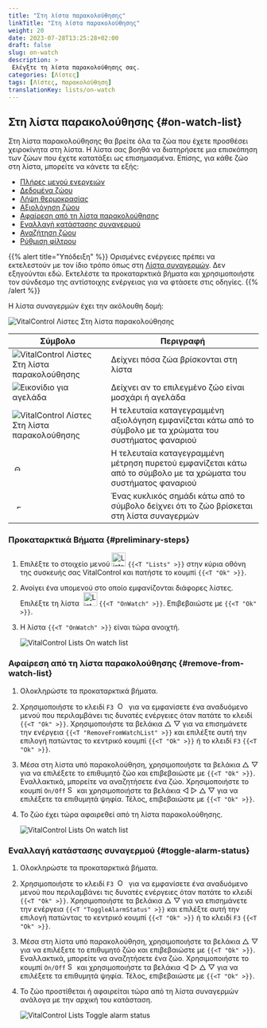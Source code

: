 ```yaml
---
title: "Στη λίστα παρακολούθησης"
linkTitle: "Στη λίστα παρακολούθησης"
weight: 20
date: 2023-07-28T13:25:28+02:00
draft: false
slug: on-watch
description: >
 Ελέγξτε τη λίστα παρακολούθησης σας.
categories: [Λίστες]
tags: [Λίστες, παρακολούθηση]
translationKey: lists/on-watch
---
```

## Στη λίστα παρακολούθησης {#on-watch-list}

Στη λίστα παρακολούθησης θα βρείτε όλα τα ζώα που έχετε προσθέσει χειροκίνητα στη λίστα. Η λίστα σας βοηθά να διατηρήσετε μια επισκόπηση των ζώων που έχετε κατατάξει ως επισημασμένα. Επίσης, για κάθε ζώο στη λίστα, μπορείτε να κάνετε τα εξής:

- [Πλήρες μενού ενεργειών](../alarm/#full-action-menu)
- [Δεδομένα ζώου](../alarm/#animal-data)
- [Λήψη θερμοκρασίας](../alarm/#take-temperature)
- [Αξιολόγηση ζώου](../alarm/#rate-animal)
- [Αφαίρεση από τη λίστα παρακολούθησης](#remove-from-watch-list)
- [Εναλλαγή κατάστασης συναγερμού](#toggle-alarm-status)
- [Αναζήτηση ζώου](../alarm/#search-animal)
- [Ρύθμιση φίλτρου](../alarm/#set-filter)

{{% alert title="Υπόδειξη" %}}
Ορισμένες ενέργειες πρέπει να εκτελεστούν με τον ίδιο τρόπο όπως στη [Λίστα συναγερμών](../alarm). Δεν εξηγούνται εδώ. Εκτελέστε τα προκαταρκτικά βήματα και χρησιμοποιήστε τον σύνδεσμο της αντίστοιχης ενέργειας για να φτάσετε στις οδηγίες.
{{% /alert %}}

Η λίστα συναγερμών έχει την ακόλουθη δομή:

   ![VitalControl Λίστες Στη λίστα παρακολούθησης](../images/onwatchstructure.png "Δομή της Λίστας Παρακολούθησης")

|Σύμβολο   | Περιγραφή
|---------|-----
| ![VitalControl Λίστες Στη λίστα παρακολούθησης](../images/kopf.png "Μετρητής μεγέθους κοπαδιού") | Δείχνει πόσα ζώα βρίσκονται στη λίστα
| ![Εικονίδιο για αγελάδα](../images/kopf2.png "Κεφάλι αγελάδας") | Δείχνει αν το επιλεγμένο ζώο είναι μοσχάρι ή αγελάδα
| ![VitalControl Λίστες Στη λίστα παρακολούθησης](../images/auge.png "Αξιολόγηση") | Η τελευταία καταγεγραμμένη αξιολόγηση εμφανίζεται κάτω από το σύμβολο με τα χρώματα του συστήματος φαναριού
| &nbsp;<img src="/icons/actions/temperature.svg" width="12" align="bottom" alt="Θερμοκρασία σώματος" title="Θερμοκρασία σώματος" /> | Η τελευταία καταγεγραμμένη μέτρηση πυρετού εμφανίζεται κάτω από το σύμβολο με τα χρώματα του συστήματος φαναριού
| &nbsp;&nbsp;<img src="/icons/header/alarm.svg" width="8" align="bottom" alt="Εμφάνιση ζώου σε συναγερμό" title="Ζώο σε συναγερμό" /> | Ένας κυκλικός σημάδι κάτω από το σύμβολο δείχνει ότι το ζώο βρίσκεται στη λίστα συναγερμών

### Προκαταρκτικά Βήματα {#preliminary-steps}

1. Επιλέξτε το στοιχείο μενού <img src="/icons/main/lists.svg" width="28" align="bottom" alt="Lists" /> `{{<T "Lists" >}}` στην κύρια οθόνη της συσκευής σας VitalControl και πατήστε το κουμπί `{{<T "Ok" >}}`.

2. Ανοίγει ένα υπομενού στο οποίο εμφανίζονται διάφορες λίστες. Επιλέξτε τη λίστα &nbsp;<img src="/icons/lists/onwatch.svg" width="28" align="bottom" alt="List 'On watch'" /> `{{<T "OnWatch" >}}`. Επιβεβαιώστε με `{{<T "Ok" >}}`.

3. Η λίστα `{{<T "OnWatch" >}}` είναι τώρα ανοιχτή.

   ![VitalControl Lists On watch list](../images/firststeps2.png "Προκαταρκτικά Βήματα")

### Αφαίρεση από τη λίστα παρακολούθησης {#remove-from-watch-list}

1. Ολοκληρώστε τα προκαταρκτικά βήματα.

2. Χρησιμοποιήστε το κλειδί `F3` &nbsp;<img src="/icons/footer/open-popup.svg" width="15" align="bottom" alt="Open popup" />&nbsp; για να εμφανίσετε ένα αναδυόμενο μενού που περιλαμβάνει τις δυνατές ενέργειες όταν πατάτε το κλειδί `{{<T "Ok" >}}`. Χρησιμοποιήστε τα βελάκια △ ▽ για να επισημάνετε την ενέργεια `{{<T "RemoveFromWatchList" >}}` και επιλέξτε αυτή την επιλογή πατώντας το κεντρικό κουμπί `{{<T "Ok" >}}` ή το κλειδί `F3` `{{<T "Ok" >}}`.

3. Μέσα στη λίστα υπό παρακολούθηση, χρησιμοποιήστε τα βελάκια △ ▽ για να επιλέξετε το επιθυμητό ζώο και επιβεβαιώστε με `{{<T "Ok" >}}`. Εναλλακτικά, μπορείτε να αναζητήσετε ένα ζώο. Χρησιμοποιήστε το κουμπί `On/Off` <img src="/icons/footer/search.svg" width="15" align="bottom" alt="Search" /> και χρησιμοποιήστε τα βελάκια ◁ ▷ △ ▽ για να επιλέξετε τα επιθυμητά ψηφία. Τέλος, επιβεβαιώστε με `{{<T "Ok" >}}`.

4. Το ζώο έχει τώρα αφαιρεθεί από τη λίστα παρακολούθησης.

   ![VitalControl Lists On watch list](../images/remove.png "Αφαίρεση από τη λίστα παρακολούθησης")

### Εναλλαγή κατάστασης συναγερμού {#toggle-alarm-status}

1. Ολοκληρώστε τα προκαταρκτικά βήματα.

2. Χρησιμοποιήστε το κλειδί `F3` &nbsp;<img src="/icons/footer/open-popup.svg" width="15" align="bottom" alt="Open popup" />&nbsp; για να εμφανίσετε ένα αναδυόμενο μενού που περιλαμβάνει τις δυνατές ενέργειες όταν πατάτε το κλειδί `{{<T "Ok" >}}`. Χρησιμοποιήστε τα βελάκια △ ▽ για να επισημάνετε την ενέργεια `{{<T "ToggleAlarmStatus" >}}` και επιλέξτε αυτή την επιλογή πατώντας το κεντρικό κουμπί `{{<T "Ok" >}}` ή το κλειδί `F3` `{{<T "Ok" >}}`.

3. Μέσα στη λίστα υπό παρακολούθηση, χρησιμοποιήστε τα βελάκια △ ▽ για να επιλέξετε το επιθυμητό ζώο και επιβεβαιώστε με `{{<T "Ok" >}}`. Εναλλακτικά, μπορείτε να αναζητήσετε ένα ζώο. Χρησιμοποιήστε το κουμπί `On/Off` <img src="/icons/footer/search.svg" width="15" align="bottom" alt="Search" /> και χρησιμοποιήστε τα βελάκια ◁ ▷ △ ▽ για να επιλέξετε τα επιθυμητά ψηφία. Τέλος, επιβεβαιώστε με `{{<T "Ok" >}}`.

4. Το ζώο προστίθεται ή αφαιρείται τώρα από τη λίστα συναγερμών ανάλογα με την αρχική του κατάσταση.

   ![VitalControl Lists Toggle alarm status](../images/alarmstatus.png "Toggle alarm status")
